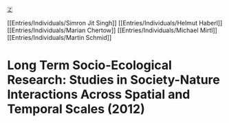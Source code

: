 [🇿](zotero://select/library/items/8WD5T6SP)

[[Entries/Individuals/Simron Jit Singh]] [[Entries/Individuals/Helmut Haberl]] [[Entries/Individuals/Marian Chertow]] [[Entries/Individuals/Michael Mirtl]] [[Entries/Individuals/Martin Schmid]] 
# Long Term Socio-Ecological Research: Studies in Society-Nature Interactions Across Spatial and Temporal Scales (2012)

